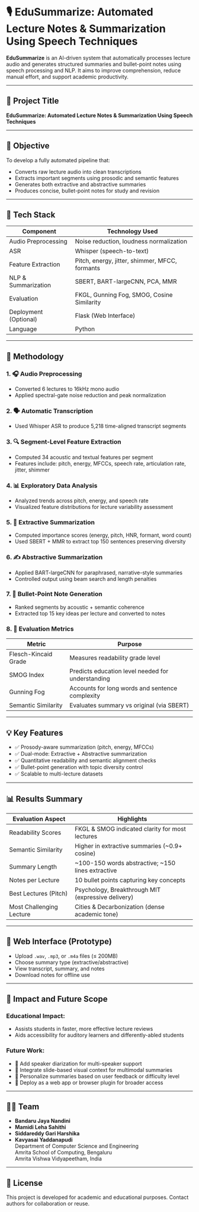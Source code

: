 # 🎙️ EduSummarize: Automated Lecture Notes & Summarization Using Speech Techniques

**EduSummarize** is an AI-driven system that automatically processes lecture audio and generates structured summaries and bullet-point notes using speech processing and NLP. It aims to improve comprehension, reduce manual effort, and support academic productivity.

---

## 📌 Project Title

**EduSummarize: Automated Lecture Notes & Summarization Using Speech Techniques**

---

## 🎯 Objective

To develop a fully automated pipeline that:
- Converts raw lecture audio into clean transcriptions
- Extracts important segments using prosodic and semantic features
- Generates both extractive and abstractive summaries
- Produces concise, bullet-point notes for study and revision

---

## 🧰 Tech Stack

| Component           | Technology Used                                 |
|---------------------|-------------------------------------------------|
| Audio Preprocessing | Noise reduction, loudness normalization         |
| ASR                 | Whisper (speech-to-text)                        |
| Feature Extraction  | Pitch, energy, jitter, shimmer, MFCC, formants  |
| NLP & Summarization | SBERT, BART-largeCNN, PCA, MMR                  |
| Evaluation          | FKGL, Gunning Fog, SMOG, Cosine Similarity      |
| Deployment (Optional) | Flask (Web Interface)                        |
| Language            | Python                                          |

---

## 🧠 Methodology

### 1. 🎧 Audio Preprocessing
- Converted 6 lectures to 16kHz mono audio
- Applied spectral-gate noise reduction and peak normalization

### 2. 🗣️ Automatic Transcription
- Used Whisper ASR to produce 5,218 time-aligned transcript segments

### 3. 🔍 Segment-Level Feature Extraction
- Computed 34 acoustic and textual features per segment
- Features include: pitch, energy, MFCCs, speech rate, articulation rate, jitter, shimmer

### 4. 📊 Exploratory Data Analysis
- Analyzed trends across pitch, energy, and speech rate
- Visualized feature distributions for lecture variability assessment

### 5. 🧾 Extractive Summarization
- Computed importance scores (energy, pitch, HNR, formant, word count)
- Used SBERT + MMR to extract top 150 sentences preserving diversity

### 6. ✍️ Abstractive Summarization
- Applied BART-largeCNN for paraphrased, narrative-style summaries
- Controlled output using beam search and length penalties

### 7. 📝 Bullet-Point Note Generation
- Ranked segments by acoustic + semantic coherence
- Extracted top 15 key ideas per lecture and converted to notes

### 8. 📏 Evaluation Metrics
| Metric               | Purpose                                           |
|----------------------|--------------------------------------------------|
| Flesch-Kincaid Grade | Measures readability grade level                 |
| SMOG Index           | Predicts education level needed for understanding|
| Gunning Fog          | Accounts for long words and sentence complexity  |
| Semantic Similarity  | Evaluates summary vs original (via SBERT)        |

---

## 💡 Key Features

- ✅ Prosody-aware summarization (pitch, energy, MFCCs)
- ✅ Dual-mode: Extractive + Abstractive summarization
- ✅ Quantitative readability and semantic alignment checks
- ✅ Bullet-point generation with topic diversity control
- ✅ Scalable to multi-lecture datasets

---

## 📊 Results Summary

| Evaluation Aspect       | Highlights                                      |
|--------------------------|------------------------------------------------|
| Readability Scores       | FKGL & SMOG indicated clarity for most lectures |
| Semantic Similarity      | Higher in extractive summaries (~0.9+ cosine)  |
| Summary Length           | ~100-150 words abstractive; ~150 lines extractive |
| Notes per Lecture        | 10 bullet points capturing key concepts        |
| Best Lectures (Pitch)    | Psychology, Breakthrough MIT (expressive delivery) |
| Most Challenging Lecture | Cities & Decarbonization (dense academic tone) |

---

## 📱 Web Interface (Prototype)

- Upload `.wav`, `.mp3`, or `.m4a` files (≤ 200MB)
- Choose summary type (extractive/abstractive)
- View transcript, summary, and notes
- Download notes for offline use

---

## 📍 Impact and Future Scope

### Educational Impact:
- Assists students in faster, more effective lecture reviews
- Aids accessibility for auditory learners and differently-abled students

### Future Work:
- 🔹 Add speaker diarization for multi-speaker support
- 🔹 Integrate slide-based visual context for multimodal summaries
- 🔹 Personalize summaries based on user feedback or difficulty level
- 🔹 Deploy as a web app or browser plugin for broader access

---

## 👨‍💻 Team
 
- **Bandaru Jaya Nandini**  
- **Mamidi Leha Sahithi**  
- **Siddareddy Gari Harshika**
- **Kavyasai Yaddanapudi**  
Department of Computer Science and Engineering  
Amrita School of Computing, Bengaluru  
Amrita Vishwa Vidyapeetham, India

---

## 📜 License

This project is developed for academic and educational purposes. Contact authors for collaboration or reuse.

